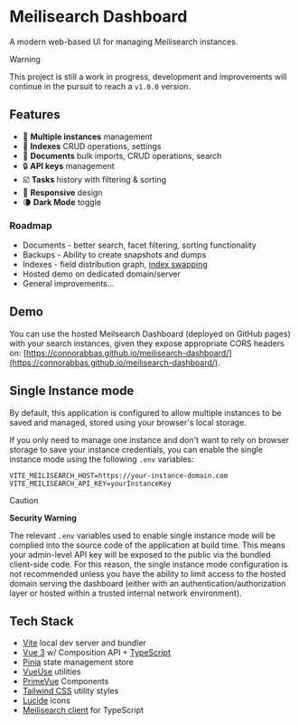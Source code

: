 # Meilisearch Dashboard

A modern web-based UI for managing Meilisearch instances.

> [!WARNING]
> This project is still a work in progress, development and improvements will continue in the pursuit to reach a `v1.0.0` version.

## Features

-   :rocket: **Multiple instances** management
-   :open_file_folder: **Indexes** CRUD operations, settings
-   :page_facing_up: **Documents** bulk imports, CRUD operations, search
-   :lock: **API keys** management
-   :ballot_box_with_check: **Tasks** history with filtering & sorting
-   :iphone: **Responsive** design
-   :waning_crescent_moon: **Dark Mode** toggle

### Roadmap

-   Documents - better search, facet filtering, sorting functionality
-   Backups - Ability to create snapshots and dumps
-   Indexes - field distribution graph, [index swapping](https://www.meilisearch.com/docs/learn/getting_started/indexes#swapping-indexes)
-   Hosted demo on dedicated domain/server
-   General improvements...

## Demo

You can use the hosted Meilsearch Dashboard (deployed on GitHub pages) with your search instances, given they expose appropriate CORS headers on: [https://connorabbas.github.io/meilisearch-dashboard/](https://connorabbas.github.io/meilisearch-dashboard/).

## Single Instance mode

By default, this application is configured to allow multiple instances to be saved and managed, stored using your browser's local storage.

If you only need to manage one instance and don't want to rely on browser storage to save your instance credentials, you can enable the single instance mode using the following `.env` variables:

```
VITE_MEILISEARCH_HOST=https://your-instance-domain.com
VITE_MEILISEARCH_API_KEY=yourInstanceKey
```

> [!CAUTION]
>
> **Security Warning**
>
> The relevant `.env` variables used to enable single instance mode will be complied into the source code of the application at build time. This means your admin-level API key will be exposed to the public via the bundled client-side code. For this reason, the single instance mode configuration is not recommended unless you have the ability to limit access to the hosted domain serving the dashboard (either with an authentication/authorization layer or hosted within a trusted internal network environment).

## Tech Stack

-   [Vite](https://vite.dev/) local dev server and bundler
-   [Vue 3](https://vuejs.org/) w/ Composition API + [TypeScript](https://www.typescriptlang.org/)
-   [Pinia](https://pinia.vuejs.org/) state management store
-   [VueUse](https://vueuse.org/) utilities
-   [PrimeVue](https://primevue.org/) Components
-   [Tailwind CSS](https://tailwindcss.com/) utility styles
-   [Lucide](https://lucide.dev/) icons
-   [Meilisearch client](https://github.com/meilisearch/meilisearch-js) for TypeScript
